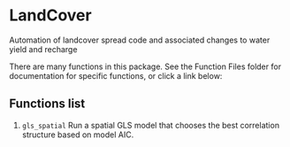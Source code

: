 # LandCover
Automation of landcover spread code and associated changes to water yield and recharge

There are many functions in this package. See the Function Files folder for documentation for specific functions, or click a link below:


## Functions list
1. `gls_spatial` Run a spatial GLS model that chooses the best correlation structure based on model AIC.
